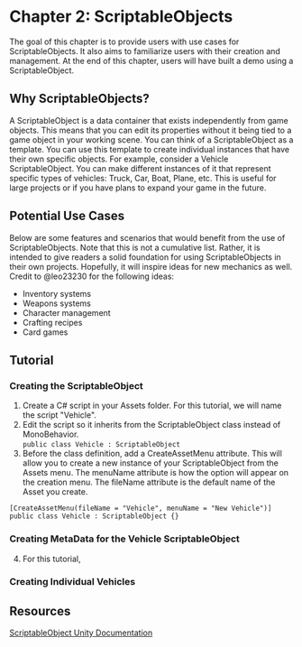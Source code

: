 # Chapter 2: ScriptableObjects
The goal of this chapter is to provide users with use cases for ScriptableObjects. It also aims to familiarize users with their creation and management. At the end of this chapter, users will have built a demo using a ScriptableObject. 

## Why ScriptableObjects?
A ScriptableObject is a data container that exists independently from game objects. This means that you can edit its properties without it being tied to a game object in your working scene. You can think of a ScriptableObject as a template. You can use this template to create individual instances that have their own specific objects. For example, consider a Vehicle ScriptableObject. You can make different instances of it that represent specific types of vehicles: Truck, Car, Boat, Plane, etc. This is useful for large projects or if you have plans to expand your game in the future. 

## Potential Use Cases
Below are some features and scenarios that would benefit from the use of ScriptableObjects. Note that this is not a cumulative list. Rather, it is intended to give readers a solid foundation for using ScriptableObjects in their own projects. Hopefully, it will inspire ideas for new mechanics as well. Credit to @leo23230 for the following ideas: 
* Inventory systems
* Weapons systems
* Character management
* Crafting recipes
* Card games

## Tutorial
### Creating the ScriptableObject
1. Create a C# script in your Assets folder. For this tutorial, we will name the script "Vehicle". 
2. Edit the script so it inherits from the ScriptableObject class instead of MonoBehavior.<br>
`public class Vehicle : ScriptableObject`
3. Before the class definition, add a CreateAssetMenu attribute. This will allow you to create a new instance of your ScriptableObject from the Assets menu. The menuName attribute is how the option will appear on the creation menu. The fileName attribute is the default name of the Asset you create.
```
[CreateAssetMenu(fileName = "Vehicle", menuName = "New Vehicle")]
public class Vehicle : ScriptableObject {}
```
### Creating MetaData for the Vehicle ScriptableObject
4. For this tutorial, 
### Creating Individual Vehicles

## Resources
[ScriptableObject Unity Documentation](https://docs.unity3d.com/ScriptReference/ScriptableObject.html)